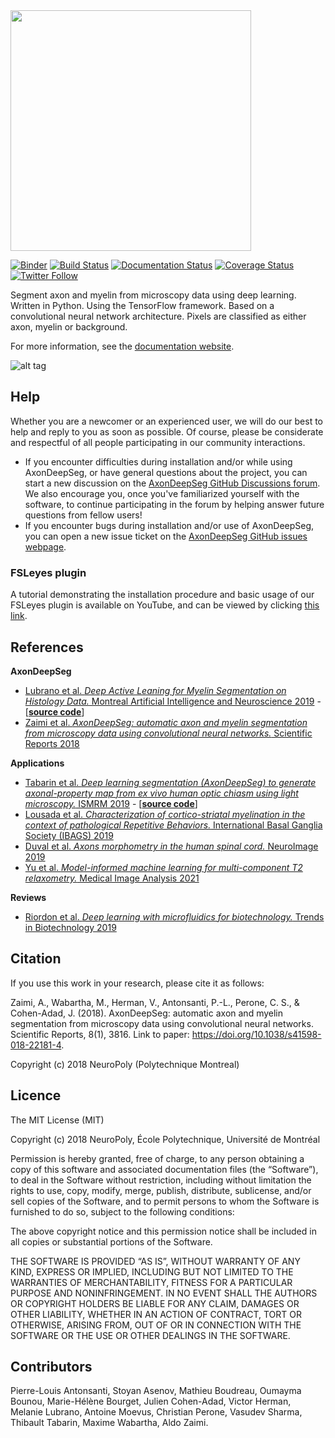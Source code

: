 <img src="https://github.com/neuropoly/axondeepseg/blob/master/docs/source/_static/logo_ads-alpha.png" width="385">

[![Binder](https://mybinder.org/badge.svg)](https://mybinder.org/v2/gh/neuropoly/axondeepseg/master?filepath=notebooks%2Fgetting_started.ipynb)
[![Build Status](https://github.com/neuropoly/axondeepseg/actions/workflows/run_tests.yaml/badge.svg)](https://github.com/neuropoly/axondeepseg/actions/workflows/run_tests.yaml)
[![Documentation Status](https://readthedocs.org/projects/axondeepseg/badge/?version=stable)](http://axondeepseg.readthedocs.io/en/latest/?badge=latest)
[![Coverage Status](https://coveralls.io/repos/github/neuropoly/axondeepseg/badge.svg?branch=master)](https://coveralls.io/github/neuropoly/axondeepseg?branch=master)
[![Twitter Follow](https://img.shields.io/twitter/follow/axondeepseg.svg?style=social&label=Follow)](https://twitter.com/axondeepseg)

Segment axon and myelin from microscopy data using deep learning. Written in Python. Using the TensorFlow framework.
Based on a convolutional neural network architecture. Pixels are classified as either axon, myelin or background.

For more information, see the [documentation website](http://axondeepseg.readthedocs.io/).

![alt tag](https://github.com/neuropoly/axondeepseg/blob/master/docs/source/_static/fig0.png)



## Help

Whether you are a newcomer or an experienced user, we will do our best to help and reply to you as soon as possible. Of course, please be considerate and respectful of all people participating in our community interactions.

* If you encounter difficulties during installation and/or while using AxonDeepSeg, or have general questions about the project, you can start a new discussion on the [AxonDeepSeg GitHub Discussions forum](https://github.com/neuropoly/axondeepseg/discussions). We also encourage you, once you've familiarized yourself with the software, to continue participating in the forum by helping answer future questions from fellow users!
* If you encounter bugs during installation and/or use of AxonDeepSeg, you can open a new issue ticket on the [AxonDeepSeg GitHub issues webpage](https://github.com/neuropoly/axondeepseg/issues).




### FSLeyes plugin

A tutorial demonstrating the installation procedure and basic usage of our FSLeyes plugin is available on YouTube, and can be viewed by clicking [this link](https://www.youtube.com/watch?v=dz2LqQ5LpIo).

## References

**AxonDeepSeg**

* [Lubrano et al. *Deep Active Leaning for Myelin Segmentation on Histology Data.* Montreal Artificial Intelligence and Neuroscience 2019](https://arxiv.org/abs/1907.05143) - \[[**source code**](https://github.com/neuropoly/deep-active-learning)\]
* [Zaimi et al. *AxonDeepSeg: automatic axon and myelin segmentation from microscopy data using convolutional neural networks.* Scientific Reports 2018](https://www.nature.com/articles/s41598-018-22181-4)

**Applications**

* [Tabarin et al. *Deep learning segmentation (AxonDeepSeg) to generate axonal-property map from ex vivo human optic chiasm using light microscopy.* ISMRM 2019](https://www.ismrm.org/19/program_files/DP23.htm) - \[[**source code**](https://github.com/thibaulttabarin/UnAxSeg)\]
* [Lousada et al. *Characterization of cortico-striatal myelination in the context of pathological Repetitive Behaviors.*  International Basal Ganglia Society (IBAGS) 2019](http://www.ibags2019.com/key4register/images/client/863/files/Abstractbook1405.pdf)
* [Duval et al. *Axons morphometry in the human spinal cord.* NeuroImage 2019](https://www.sciencedirect.com/science/article/pii/S1053811918320044)
* [Yu et al. *Model-informed machine learning for multi-component T2 relaxometry.* Medical Image Analysis 2021](https://www.sciencedirect.com/science/article/pii/S1361841520303042)

**Reviews**

* [Riordon et al. *Deep learning with microfluidics for biotechnology.* Trends in Biotechnology 2019](https://www.sciencedirect.com/science/article/pii/S0167779918302452)

## Citation

If you use this work in your research, please cite it as follows:

Zaimi, A., Wabartha, M., Herman, V., Antonsanti, P.-L., Perone, C. S., & Cohen-Adad, J. (2018). AxonDeepSeg: automatic axon and myelin segmentation from microscopy data using convolutional neural networks. Scientific Reports, 8(1), 3816. Link to paper: https://doi.org/10.1038/s41598-018-22181-4.

Copyright (c) 2018 NeuroPoly (Polytechnique Montreal)

## Licence

The MIT License (MIT)

Copyright (c) 2018 NeuroPoly, École Polytechnique, Université de Montréal

Permission is hereby granted, free of charge, to any person obtaining a copy of this software and associated documentation files (the “Software”), to deal in the Software without restriction, including without limitation the rights to use, copy, modify, merge, publish, distribute, sublicense, and/or sell copies of the Software, and to permit persons to whom the Software is furnished to do so, subject to the following conditions:

The above copyright notice and this permission notice shall be included in all copies or substantial portions of the Software.

THE SOFTWARE IS PROVIDED “AS IS”, WITHOUT WARRANTY OF ANY KIND, EXPRESS OR IMPLIED, INCLUDING BUT NOT LIMITED TO THE WARRANTIES OF MERCHANTABILITY, FITNESS FOR A PARTICULAR PURPOSE AND NONINFRINGEMENT. IN NO EVENT SHALL THE AUTHORS OR COPYRIGHT HOLDERS BE LIABLE FOR ANY CLAIM, DAMAGES OR OTHER LIABILITY, WHETHER IN AN ACTION OF CONTRACT, TORT OR OTHERWISE, ARISING FROM, OUT OF OR IN CONNECTION WITH THE SOFTWARE OR THE USE OR OTHER DEALINGS IN THE SOFTWARE.

## Contributors

Pierre-Louis Antonsanti, Stoyan Asenov, Mathieu Boudreau, Oumayma Bounou, Marie-Hélène Bourget, Julien Cohen-Adad, Victor Herman, Melanie Lubrano, Antoine Moevus, Christian Perone, Vasudev Sharma, Thibault Tabarin, Maxime Wabartha, Aldo Zaimi.
